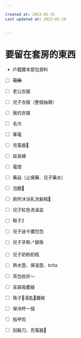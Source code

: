 ```yaml
---

Created at: 2023-05-25
Last updated at: 2023-05-28


---
```


# 要留在套房的東西


* 戶籍謄本那包資料
- [ ] ~~電鍋~~
	
- [ ] 老公衣服
- [ ] 兒子衣服（整個抽屜）
- [ ] 我的衣服
- [ ] 毛巾
- [ ] 筆電
- [ ] 充電器🔌
- [ ] 延長線
- [ ] 電燈
- [ ] 藥品（止痛藥、兒子藥水）
- [ ] 泡麵🤣
- [ ] 廁所沐浴乳洗髮精🧴
- [ ] 兒子紅色洗澡盆
- [ ] 鞋子2
- [ ] 兒子迪卡儂包包
- [ ] 兒子牙刷🪥替換
- [ ] 兒子奶粉奶瓶
- [ ] 熱水壺、保溫壺、brita
- [ ] 茶包些許～
- [ ] 呆森吸塵器
- [ ] 筷子🥢湯匙🥄鐵碗
- [ ] 保冷杯一個
- [ ] 指甲剪
- [ ] 刮鬍刀、充電器🔌

